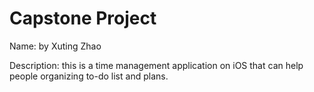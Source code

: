 # Capstone Project

Name: <Plan-t> by Xuting Zhao

Description: this is a time management application on iOS that can help people organizing to-do list and plans.

